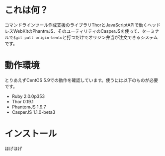 # これは何？

コマンドラインツール作成支援のライブラリThorとJavaScriptAPIで動くヘッドレスWebKitのPhantmJS、そのユーティリティのCasperJSを使って、ターミナルで`$git pull origin-bento`と打つだけでオリジン弁当が注文できるシステムです。


# 動作環境

とりあえずCentOS 5.9での動作を確認しています。使うには以下のものが必要です。

* Ruby 2.0.0p353
* Thor 0.19.1
* PhantomJS 1.9.7
* CasperJS 1.1.0-beta3

# インストール

ほげほげ